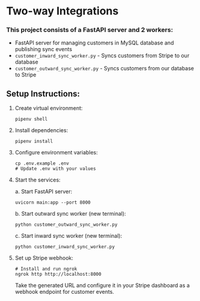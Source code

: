 # Two-way Integrations

### This project consists of a FastAPI server and 2 workers:
- FastAPI server for managing customers in MySQL database and publishing sync events
- `customer_inward_sync_worker.py` - Syncs customers from Stripe to our database
- `customer_outward_sync_worker.py` - Syncs customers from our database to Stripe

## Setup Instructions:

1. Create virtual environment:
    ```
    pipenv shell
    ```

2. Install dependencies:
    ```
    pipenv install
    ```

3. Configure environment variables:
    ```
    cp .env.example .env
    # Update .env with your values
    ```

4. Start the services:

    a. Start FastAPI server:
    ```
    uvicorn main:app --port 8000
    ```

    b. Start outward sync worker (new terminal):
    ```
    python customer_outward_sync_worker.py
    ```

    c. Start inward sync worker (new terminal):
    ```
    python customer_inward_sync_worker.py
    ```

5. Set up Stripe webhook:
    ```
    # Install and run ngrok
    ngrok http http://localhost:8000
    ```
    Take the generated URL and configure it in your Stripe dashboard as a webhook endpoint for customer events.